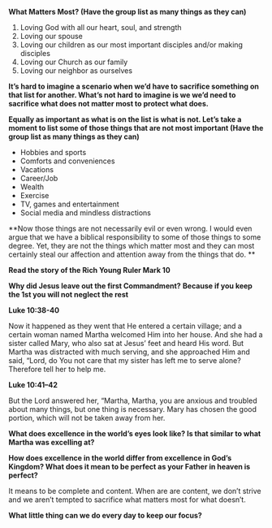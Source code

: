 **What Matters Most? (Have the group list as many things as they can)**

1. Loving God with all our heart, soul, and strength
2. Loving our spouse
3. Loving our children as our most important disciples and/or making disciples
4. Loving our Church as our family
5. Loving our neighbor as ourselves

**It’s hard to imagine a scenario when we’d have to sacrifice something on that list for another. What’s not hard to imagine is we we’d need to sacrifice what does not matter most to protect what does.**

**Equally as important as what is on the list is what is not. Let’s take a moment to list some of those things that are not most important (Have the group list as many things as they can)**

- Hobbies and sports
- Comforts and conveniences
- Vacations
- Career/Job
- Wealth
- Exercise
- TV, games and entertainment
- Social media and mindless distractions

**Now those things are not necessarily evil or even wrong. I would even argue that we have a biblical responsibility to some of those things to some degree. Yet, they are not the things which matter most and they can most certainly steal our affection and attention away from the things that do. **

**Read the story of the Rich Young Ruler Mark 10**

**Why did Jesus leave out the first Commandment?**
**Because if you keep the 1st you will not neglect the rest**

**Luke 10:38-40**

Now it happened as they went that He entered a certain village; and a certain woman named Martha welcomed Him into her house. And she had a sister called Mary, who also sat at Jesus’ feet and heard His word. But Martha was distracted with much serving, and she approached Him and said, “Lord, do You not care that my sister has left me to serve alone? Therefore tell her to help me.

**Luke 10:41–42**

But the Lord answered her, “Martha, Martha, you are anxious and troubled about many things, but one thing is necessary. Mary has chosen the good portion, which will not be taken away from her.

**What does excellence in the world’s eyes look like? Is that similar to what Martha was excelling at?**

**How does excellence in the world differ from excellence in God’s Kingdom? What does it mean to be perfect as your Father in heaven is perfect?**

It means to be complete and content. When are are content, we don’t strive and we aren’t tempted to sacrifice what matters most for what doesn’t.

**What little thing can we do every day to keep our focus?**
